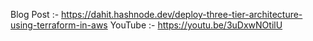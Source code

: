 Blog Post :- https://dahit.hashnode.dev/deploy-three-tier-architecture-using-terraform-in-aws
YouTube :- https://youtu.be/3uDxwNOtilU
